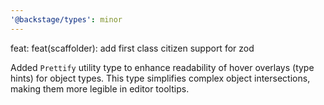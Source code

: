 ```yaml
---
'@backstage/types': minor
---
```


feat: feat(scaffolder): add first class citizen support for zod

Added `Prettify` utility type to enhance readability of hover overlays (type hints) for object types. This type simplifies complex object intersections, making them more legible in editor tooltips.
